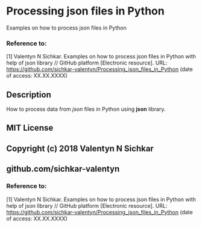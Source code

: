 # Processing json files in Python
Examples on how to process json files in Python

### Reference to:
[1] Valentyn N Sichkar. Examples on how to process json files in Python with help of json library // GitHub platform [Electronic resource]. URL: https://github.com/sichkar-valentyn/Processing_json_files_in_Python (date of access: XX.XX.XXXX)

## Description
How to process data from _json_ files in Python using <b>json</b> library.

## MIT License
## Copyright (c) 2018 Valentyn N Sichkar
## github.com/sichkar-valentyn
### Reference to:
[1] Valentyn N Sichkar. Examples on how to process json files in Python with help of json library // GitHub platform [Electronic resource]. URL: https://github.com/sichkar-valentyn/Processing_json_files_in_Python (date of access: XX.XX.XXXX)
